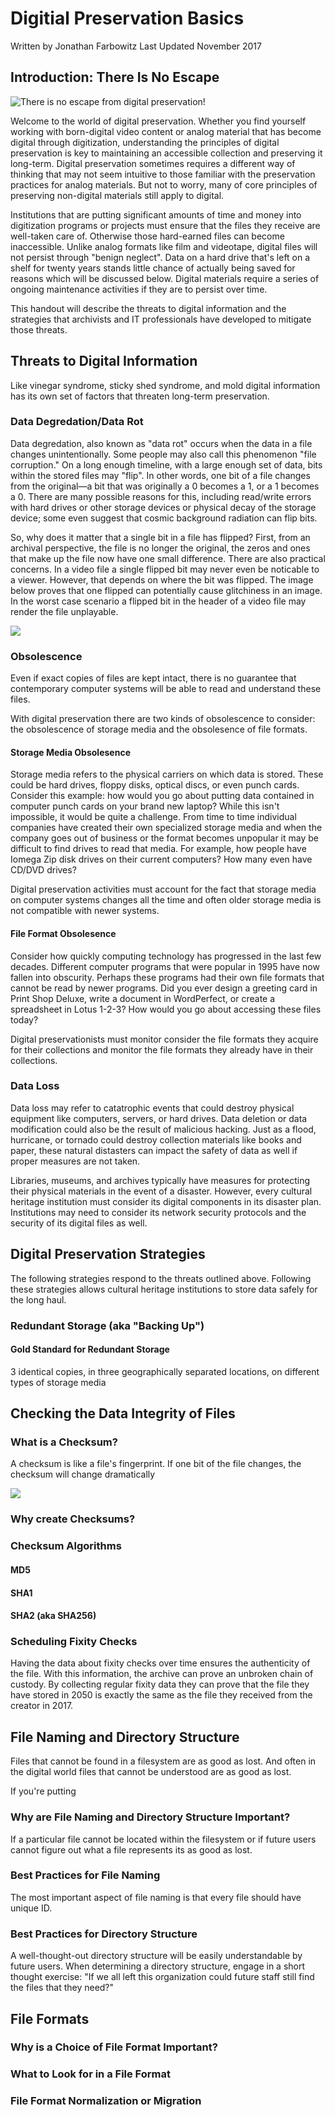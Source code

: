 # Digitial Preservation Basics
Written by Jonathan Farbowitz
Last Updated November 2017

## Introduction: There Is No Escape
![](https://github.com/amiaopensource/apex_video_kit_docs/blob/master/digipres_images/a85.jpg "There is no escape from digital preservation!")

Welcome to the world of digital preservation. Whether you find yourself working with born-digital video content or analog material that has become digital through digitization, understanding the principles of digital preservation is key to maintaining an accessible collection and preserving it long-term. Digital preservation sometimes requires a different way of thinking that may not seem intuitive to those familiar with the preservation practices for analog materials. But not to worry, many of core principles of preserving non-digital materials still apply to digital.

Institutions that are putting significant amounts of time and money into digitization programs or projects must ensure that the files they receive are well-taken care of. Otherwise those hard-earned files can become inaccessible. Unlike analog formats like film and videotape, digital files will not persist through "benign neglect". Data on a hard drive that's left on a shelf for twenty years stands little chance of actually being saved for reasons which will be discussed below. Digital materials require a series of ongoing maintenance activities if they are to persist over time.

This handout will describe the threats to digital information and the strategies that archivists and IT professionals have developed to mitigate those threats.

## Threats to Digital Information
Like vinegar syndrome, sticky shed syndrome, and mold digital information has its own set of factors that threaten long-term preservation. 

### Data Degredation/Data Rot
Data degredation, also known as "data rot" occurs when the data in a file changes unintentionally. Some people may also call this phenomenon "file corruption." On a long enough timeline, with a large enough set of data, bits within the stored files may "flip". In other words, one bit of a file changes from the original—a bit that was originally a 0 becomes a 1, or a 1 becomes a 0. There are many possible reasons for this, including read/write errors with hard drives or other storage devices or physical decay of the storage device; some even suggest that cosmic background radiation can flip bits.

So, why does it matter that a single bit in a file has flipped? First, from an archival perspective, the file is no longer the original, the zeros and ones that make up the file now have one small difference. There are also practical concerns. In a video file a single flipped bit may never even be noticable to a viewer. However, that depends on where the bit was flipped. The image below proves that one flipped can potentially cause glitchiness in an image. In the worst case scenario a flipped bit in the header of a video file may render the file unplayable.

![](https://github.com/amiaopensource/apex_video_kit_docs/blob/master/digipres_images/bit_flipped.jpg)

### Obsolescence
Even if exact copies of files are kept intact, there is no guarantee that contemporary computer systems will be able to read and understand these files.

With digital preservation there are two kinds of obsolescence to consider: the obsolescence of storage media and the obsolesence of file formats.

#### Storage Media Obsolesence
Storage media refers to the physical carriers on which data is stored. These could be hard drives, floppy disks, optical discs, or even punch cards.  Consider this example: how would you go about putting data contained in computer punch cards on your brand new laptop? While this isn't impossible, it would be quite a challenge. From time to time individual companies have created their own specialized storage media and when the company goes out of business or the format becomes unpopular it may be difficult to find drives to read that media. For example, how people have Iomega Zip disk drives on their current computers? How many even have CD/DVD drives?

Digital preservation activities must account for the fact that storage media on computer systems changes all the time and often older storage media is not compatible with newer systems.

#### File Format Obsolesence
Consider how quickly computing technology has progressed in the last few decades. Different computer programs that were popular in 1995 have now fallen into obscurity. Perhaps these programs had their own file formats that cannot be read by newer programs. Did you ever design a greeting card in Print Shop Deluxe, write a document in WordPerfect, or create a spreadsheet in Lotus 1-2-3? How would you go about accessing these files today? 

Digital preservationists must monitor consider the file formats they acquire for their collections and monitor the file formats they already have in their collections. 

### Data Loss
Data loss may refer to catatrophic events that could destroy physical equipment like computers, servers, or hard drives. Data deletion or data modification could also be the result of malicious hacking. Just as a flood, hurricane, or tornado could destroy collection materials like books and paper, these natural distasters can impact the safety of data as well if proper measures are not taken. 

Libraries, museums, and archives typically have measures for protecting their physical materials in the event of a disaster. However, every cultural heritage institution must consider its digital components in its disaster plan. Institutions may need to consider its network security protocols and the security of its digital files as well.

## Digital Preservation Strategies
The following strategies respond to the threats outlined above. Following these strategies allows cultural heritage institutions to store data safely for the long haul.

### Redundant Storage (aka "Backing Up")

#### Gold Standard for Redundant Storage
3 identical copies, in three geographically separated locations, on different types of storage media

## Checking the Data Integrity of Files

### What is a Checksum?
A checksum is like a file's fingerprint. If one bit of the file changes, the checksum will change dramatically

![](https://github.com/amiaopensource/apex_video_kit_docs/blob/master/digipres_images/Checksum.svg)

### Why create Checksums?
### Checksum Algorithms
#### MD5
#### SHA1
#### SHA2 (aka SHA256)

### Scheduling Fixity Checks
Having the data about fixity checks over time ensures the authenticity of the file. With this information, the archive can prove an unbroken chain of custody. By collecting regular fixity data they can prove that the file they have stored in 2050 is exactly the same as the file they received from the creator in 2017. 

## File Naming and Directory Structure
Files that cannot be found in a filesystem are as good as lost. And often in the digital world files that cannot be understood are as good as lost.

If you're putting 

### Why are File Naming and Directory Structure Important?
If a particular file cannot be located within the filesystem or if future users cannot figure out what a file represents its as good as lost.

### Best Practices for File Naming 
The most important aspect of file naming is that every file should have unique ID. 

### Best Practices for Directory Structure
A well-thought-out directory structure will be easily understandable by future users. When determining a directory structure, engage in a short thought exercise: "If we all left this organization could future staff still find the files that they need?"

## File Formats
### Why is a Choice of File Format Important?
### What to Look for in a File Format
### File Format Normalization or Migration
